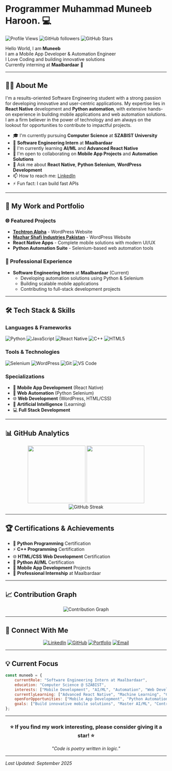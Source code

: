 # Programmer Muhammad Muneeb Haroon. 💻

![Profile Views](https://komarev.com/ghpvc/?username=Muneeb80806&color=blueviolet&style=flat-square&label=Profile+Views) ![GitHub followers](https://img.shields.io/github/followers/Muneeb80806?label=Followers&style=social) ![GitHub Stars](https://img.shields.io/github/stars/Muneeb80806?label=Stars&style=social)

Hello World, I am **Muneeb**  
I am a Mobile App Developer & Automation Engineer  
I Love Coding and building innovative solutions  
Currently interning at **Maalbardaar** 🚀

---

## 🙋‍♂️ About Me

I'm a results-oriented Software Engineering student with a strong passion for developing innovative and user-centric applications. My expertise lies in **React Native** development and **Python automation**, with extensive hands-on experience in building mobile applications and web automation solutions. I am a firm believer in the power of technology and am always on the lookout for opportunities to contribute to impactful projects.

- 🎓 I'm currently pursuing **Computer Science** at **SZABIST University**
- 💼 **Software Engineering Intern** at **Maalbardaar**
- 🔭 I'm currently learning **AI/ML** and **Advanced React Native**
- 👯 I'm open to collaborating on **Mobile App Projects** and **Automation Solutions**
- 💬 Ask me about **React Native**, **Python Selenium**, **WordPress Development**
- 📫 How to reach me: [LinkedIn](https://www.linkedin.com/in/muhammad-muneeb-haroon-152a57376/)
- ⚡ Fun fact: I can build fast APIs

---

## 🚀 My Work and Portfolio

### 🌐 **Featured Projects**
- **[Techtron Alpha](https://techtron-alpha.square.site)** - WordPress Website
- **[Mazhar Shafi Industries Pakistan](https://msipak.square.site)** - WordPress Website  
- **React Native Apps** - Complete mobile solutions with modern UI/UX
- **Python Automation Suite** - Selenium-based web automation tools

### 💼 **Professional Experience**
- **Software Engineering Intern** at **Maalbardaar** (Current)
  - Developing automation solutions using Python & Selenium
  - Building scalable mobile applications
  - Contributing to full-stack development projects

---

## 🛠️ Tech Stack & Skills

### **Languages & Frameworks**
![Python](https://img.shields.io/badge/Python-3776AB?style=for-the-badge&logo=python&logoColor=white)
![JavaScript](https://img.shields.io/badge/JavaScript-F7DF1E?style=for-the-badge&logo=javascript&logoColor=black)
![React Native](https://img.shields.io/badge/React_Native-20232A?style=for-the-badge&logo=react&logoColor=61DAFB)
![C++](https://img.shields.io/badge/C++-00599C?style=for-the-badge&logo=cplusplus&logoColor=white)
![HTML5](https://img.shields.io/badge/HTML5-E34F26?style=for-the-badge&logo=html5&logoColor=white)

### **Tools & Technologies**
![Selenium](https://img.shields.io/badge/Selenium-43B02A?style=for-the-badge&logo=selenium&logoColor=white)
![WordPress](https://img.shields.io/badge/WordPress-21759B?style=for-the-badge&logo=wordpress&logoColor=white)
![Git](https://img.shields.io/badge/Git-F05032?style=for-the-badge&logo=git&logoColor=white)
![VS Code](https://img.shields.io/badge/VS_Code-007ACC?style=for-the-badge&logo=visual-studio-code&logoColor=white)

### **Specializations**
- 📱 **Mobile App Development** (React Native)
- 🤖 **Web Automation** (Python Selenium)
- 🌐 **Web Development** (WordPress, HTML/CSS)
- 🧠 **Artificial Intelligence** (Learning)
- 💻 **Full Stack Development**

---

## 📊 GitHub Analytics

<div align="center">
  <img height="180em" src="https://github-readme-stats.vercel.app/api?username=Muneeb80806&show_icons=true&theme=tokyonight&include_all_commits=true&count_private=true"/>
  <img height="180em" src="https://github-readme-stats.vercel.app/api/top-langs/?username=Muneeb80806&layout=compact&langs_count=8&theme=tokyonight"/>
</div>

<div align="center">
  <img src="https://github-readme-streak-stats.herokuapp.com/?user=Muneeb80806&theme=tokyonight" alt="GitHub Streak"/>
</div>

---

## 🏆 Certifications & Achievements

- 🐍 **Python Programming** Certification
- ⚡ **C++ Programming** Certification  
- 🌐 **HTML/CSS Web Development** Certification
- 🤖 **Python AI/ML** Certification
- 📱 **Mobile App Development** Projects
- 🏢 **Professional Internship** at Maalbardaar

---

## 📈 Contribution Graph

<div align="center">
  <img src="https://github-readme-activity-graph.vercel.app/graph?username=Muneeb80806&theme=tokyo-night&hide_border=true" alt="Contribution Graph"/>
</div>

---

## 🔗 Connect With Me

<div align="center">
  
[![LinkedIn](https://img.shields.io/badge/LinkedIn-0077B5?style=for-the-badge&logo=linkedin&logoColor=white)](https://www.linkedin.com/in/muhammad-muneeb-haroon-152a57376/)
[![GitHub](https://img.shields.io/badge/GitHub-100000?style=for-the-badge&logo=github&logoColor=white)](https://github.com/Muneeb08006)
[![Portfolio](https://img.shields.io/badge/Portfolio-FF5722?style=for-the-badge&logo=todoist&logoColor=white)](https://techtron-alpha.square.site)
[![Email](https://img.shields.io/badge/Email-D14836?style=for-the-badge&logo=gmail&logoColor=white)](muneebharoon0@gmail.com)

</div>

---

## 💡 Current Focus

```javascript
const muneeb = {
    currentRole: "Software Engineering Intern at Maalbardaar",
    education: "Computer Science @ SZABIST",
    interests: ["Mobile Development", "AI/ML", "Automation", "Web Development"],
    currentlyLearning: ["Advanced React Native", "Machine Learning", "Cloud Technologies"],
    openForOpportunities: ["Mobile App Development", "Python Automation", "Freelance Projects"],
    goals: ["Build innovative mobile solutions", "Master AI/ML", "Contribute to open source"]
};
```

---

<div align="center">
  <h3>⭐ If you find my work interesting, please consider giving it a star! ⭐</h3>
  <p><i>"Code is poetry written in logic."</i></p>
</div>

---

*Last Updated: September 2025*
